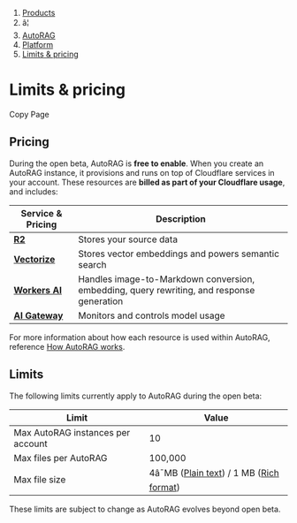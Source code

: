 1. [Products](/products/)
2. â¦
3. [AutoRAG](/autorag/)
4. [Platform](/autorag/platform/)
5. [Limits & pricing](/autorag/platform/limits-pricing/)
   

# Limits & pricing

Copy Page

## Pricing

During the open beta, AutoRAG is **free to enable**. When you create an AutoRAG instance, it provisions and runs on top of Cloudflare services in your account. These resources are **billed as part of your Cloudflare usage**, and includes:

| Service & Pricing | Description |
| --- | --- |
| [**R2**](/r2/pricing/) | Stores your source data |
| [**Vectorize**](/vectorize/platform/pricing/) | Stores vector embeddings and powers semantic search |
| [**Workers AI**](/workers-ai/platform/pricing/) | Handles image-to-Markdown conversion, embedding, query rewriting, and response generation |
| [**AI Gateway**](/ai-gateway/reference/pricing/) | Monitors and controls model usage |

For more information about how each resource is used within AutoRAG, reference [How AutoRAG works](/autorag/concepts/how-autorag-works/).

## Limits

The following limits currently apply to AutoRAG during the open beta:

| Limit | Value |
| --- | --- |
| Max AutoRAG instances per account | 10 |
| Max files per AutoRAG | 100,000 |
| Max file size | 4â¯MB ([Plain text](/autorag/configuration/data-source/#plain-text-file-types)) / 1 MB ([Rich format](/autorag/configuration/data-source/#rich-format-file-types)) |

These limits are subject to change as AutoRAG evolves beyond open beta.
